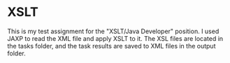 # XSLT
<p>This is my test assignment for the "XSLT/Java Developer" position. I used JAXP to read the XML file and apply XSLT to it. The XSL files are located in the tasks folder, and the task results are saved to XML files in the output folder.</p>
